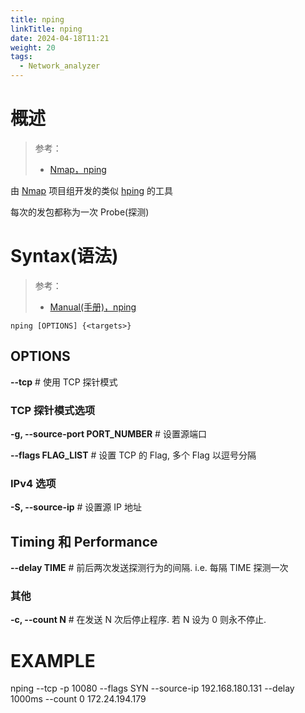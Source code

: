 ```yaml
---
title: nping
linkTitle: nping
date: 2024-04-18T11:21
weight: 20
tags:
  - Network_analyzer
---
```


# 概述

> 参考：
>
> - [Nmap，nping](https://nmap.org/nping/)

由 [Nmap](/docs/4.数据通信/Utility/Nmap.md) 项目组开发的类似 [hping](/docs/4.数据通信/Utility/hping.md) 的工具

每次的发包都称为一次 Probe(探测)

# Syntax(语法)

> 参考：
>
> - [Manual(手册)，nping](https://nmap.org/book/nping-man.html)

`nping [OPTIONS] {<targets>}`

## OPTIONS

**--tcp** # 使用 TCP 探针模式

### TCP 探针模式选项

**-g, --source-port PORT_NUMBER** # 设置源端口

**--flags FLAG_LIST** # 设置 TCP 的 Flag, 多个 Flag 以逗号分隔


### IPv4 选项

**-S, --source-ip** # 设置源 IP 地址

## Timing 和 Performance

**--delay TIME** # 前后两次发送探测行为的间隔. i.e. 每隔 TIME 探测一次

### 其他

**-c, --count N** # 在发送 N 次后停止程序. 若 N 设为 0 则永不停止.

# EXAMPLE

nping --tcp -p 10080 --flags SYN --source-ip 192.168.180.131 --delay 1000ms --count 0 172.24.194.179